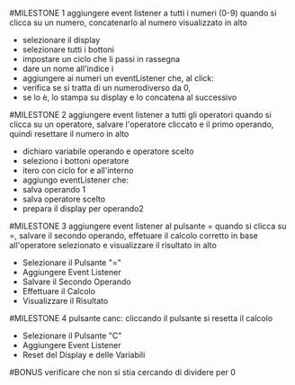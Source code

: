 #MILESTONE 1
aggiungere event listener a tutti i numeri (0-9)
quando si clicca su un numero, concatenarlo al numero visualizzato in alto

- selezionare il display
- selezionare tutti i bottoni
- impostare un ciclo che li passi in rassegna 
- dare un nome all'indice i
- aggiungere ai numeri un eventListener che, al click:
- verifica se si tratta di un numerodiverso da 0,
- se lo è, lo stampa su display e lo concatena al successivo
  




#MILESTONE 2
aggiungere event listener a tutti gli operatori
quando si clicca su un operatore, salvare l'operatore cliccato e il primo operando, quindi resettare il numero in alto

- dichiaro variabile operando e operatore scelto
- seleziono i bottoni operatore
- itero con ciclo for e all'interno
- aggiungo eventListener che:
- salva operando 1
- salva operatore scelto
- prepara il display per operando2

#MILESTONE 3
aggiungere event listener al pulsante =
quando si clicca su =, salvare il secondo operando, effetuare il calcolo corretto in base all'operatore selezionato e visualizzare il risultato in alto

- Selezionare il Pulsante "="
- Aggiungere Event Listener
- Salvare il Secondo Operando
- Effettuare il Calcolo
- Visualizzare il Risultato



#MILESTONE 4
pulsante canc: cliccando il pulsante si resetta il calcolo

- Selezionare il Pulsante "C"
- Aggiungere Event Listener
- Reset del Display e delle Variabili

#BONUS
verificare che non si stia cercando di dividere per 0

